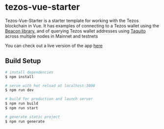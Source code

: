 # tezos-vue-starter

Tezos-Vue-Starter is a starter template for working with the Tezos blockchain in Vue. It has examples of connecting to a Tezos wallet using the [Beacon library](https://www.walletbeacon.io), and of querying Tezos wallet addresses using [Taquito](https://tezostaquito.io) across multiple nodes in Mainnet and testnets

You can check out a live version of the app [here](https://master--vocal-malasada-458f59.netlify.app)

## Build Setup

```bash
# install dependencies
$ npm install

# serve with hot reload at localhost:3000
$ npm run dev

# build for production and launch server
$ npm run build
$ npm run start

# generate static project
$ npm run generate
```
